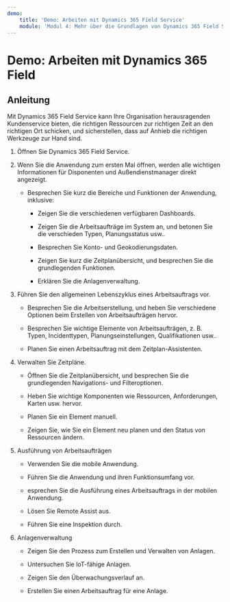 ```yaml
---
demo:
    title: 'Demo: Arbeiten mit Dynamics 365 Field Service'
    module: 'Modul 4: Mehr über die Grundlagen von Dynamics 365 Field Service erfahren'
---
```


# Demo: Arbeiten mit Dynamics 365 Field

## Anleitung

Mit Dynamics 365 Field Service kann Ihre Organisation herausragenden Kundenservice bieten, die richtigen Ressourcen zur richtigen Zeit an den richtigen Ort schicken, und sicherstellen, dass auf Anhieb die richtigen Werkzeuge zur Hand sind.

1. Öffnen Sie Dynamics 365 Field Service. 

2. Wenn Sie die Anwendung zum ersten Mal öffnen, werden alle wichtigen Informationen für Disponenten und Außendienstmanager direkt angezeigt. 

	- Besprechen Sie kurz die Bereiche und Funktionen der Anwendung, inklusive: 

		- Zeigen Sie die verschiedenen verfügbaren Dashboards. 

		- Zeigen Sie die Arbeitsaufträge im System an, und betonen Sie die verschieden Typen, Planungsstatus usw.. 

		- Besprechen Sie Konto- und Geokodierungsdaten.

		- Zeigen Sie kurz die Zeitplanübersicht, und besprechen Sie die grundlegenden Funktionen. 

		- Erklären Sie die Anlagenverwaltung.

3. Führen Sie den allgemeinen Lebenszyklus eines Arbeitsauftrags vor.

	- Besprechen Sie die Arbeitserstellung, und heben Sie verschiedene Optionen beim Erstellen von Arbeitsaufträgen hervor.

	- Besprechen Sie wichtige Elemente von Arbeitsaufträgen, z. B. Typen, Incidenttypen, Planungseinstellungen, Qualifikationen usw..

	- Planen Sie einen Arbeitsauftrag mit dem Zeitplan-Assistenten.

4. Verwalten Sie Zeitpläne. 

	- Öffnen Sie die Zeitplanübersicht, und besprechen Sie die grundlegenden Navigations- und Filteroptionen.

	- Heben Sie wichtige Komponenten wie Ressourcen, Anforderungen, Karten usw. hervor. 

	- Planen Sie ein Element manuell. 

	- Zeigen Sie, wie Sie ein Element neu planen und den Status von Ressourcen ändern. 

5. Ausführung von Arbeitsaufträgen 

	- Verwenden Sie die mobile Anwendung. 

	- Führen Sie die Anwendung und ihren Funktionsumfang vor.

	- esprechen Sie die Ausführung eines Arbeitsauftrags in der mobilen Anwendung.

	- Lösen Sie Remote Assist aus.

	- Führen Sie eine Inspektion durch.

6. Anlagenverwaltung

	- Zeigen Sie den Prozess zum Erstellen und Verwalten von Anlagen.

	- Untersuchen Sie IoT-fähige Anlagen.

	- Zeigen Sie den Überwachungsverlauf an.

	- Erstellen Sie einen Arbeitsauftrag für eine Anlage.

